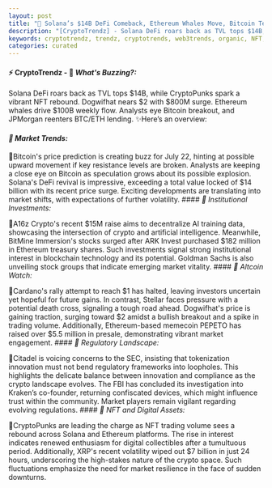```yaml
---
layout: post
title: "🌌 Solana’s $14B DeFi Comeback, Ethereum Whales Move, Bitcoin Teeters"
description: "[CryptoTrendz] - Solana DeFi roars back as TVL tops $14B, while CryptoPunks spark a vibrant NFT rebound. Dogwifhat nears $2 with $800M surge. Ethereum whales drive $100B weekly flow. Analysts eye Bitcoin breakout, and JPMorgan reenters BTC/ETH lending."
keywords: cryptotrendz, trendz, cryptotrends, web3trends, organic, NFT, BTC, XRP, Ethereum, Analyst, Token, JPMORGAN, Crypto, Bitcoin, Trading, AI, Memecoin
categories: curated
---
```


#### ⚡ CryptoTrendz - 📌 *What's Buzzing?:*

Solana DeFi roars back as TVL tops $14B, while CryptoPunks spark a vibrant NFT rebound. Dogwifhat nears $2 with $800M surge. Ethereum whales drive $100B weekly flow. Analysts eye Bitcoin breakout, and JPMorgan reenters BTC/ETH lending. ✨Here’s an overview:


#### *🔖  Market Trends:*  

🔹Bitcoin's price prediction is creating buzz for July 22, hinting at possible upward movement if key resistance levels are broken. Analysts are keeping a close eye on Bitcoin as speculation grows about its possible explosion. Solana's DeFi revival is impressive, exceeding a total value locked of $14 billion with its recent price surge. Exciting developments are translating into market shifts, with expectations of further volatility. #### *🔖  Institutional Investments:*  

🔹A16z Crypto's recent $15M raise aims to decentralize AI training data, showcasing the intersection of crypto and artificial intelligence. Meanwhile, BitMine Immersion's stocks surged after ARK Invest purchased $182 million in Ethereum treasury shares. Such investments signal strong institutional interest in blockchain technology and its potential. Goldman Sachs is also unveiling stock groups that indicate emerging market vitality. #### *🔖  Altcoin Watch:*  

🔹Cardano's rally attempt to reach $1 has halted, leaving investors uncertain yet hopeful for future gains. In contrast, Stellar faces pressure with a potential death cross, signaling a tough road ahead. Dogwifhat's price is gaining traction, surging toward $2 amidst a bullish breakout and a spike in trading volume. Additionally, Ethereum-based memecoin PEPETO has raised over $5.5 million in presale, demonstrating vibrant market engagement. #### *🔖  Regulatory Landscape:*  

🔹Citadel is voicing concerns to the SEC, insisting that tokenization innovation must not bend regulatory frameworks into loopholes. This highlights the delicate balance between innovation and compliance as the crypto landscape evolves. The FBI has concluded its investigation into Kraken’s co-founder, returning confiscated devices, which might influence trust within the community. Market players remain vigilant regarding evolving regulations. #### *🔖  NFT and Digital Assets:*  

🔹CryptoPunks are leading the charge as NFT trading volume sees a rebound across Solana and Ethereum platforms. The rise in interest indicates renewed enthusiasm for digital collectibles after a tumultuous period. Additionally, XRP's recent volatility wiped out $7 billion in just 24 hours, underscoring the high-stakes nature of the crypto space. Such fluctuations emphasize the need for market resilience in the face of sudden downturns.